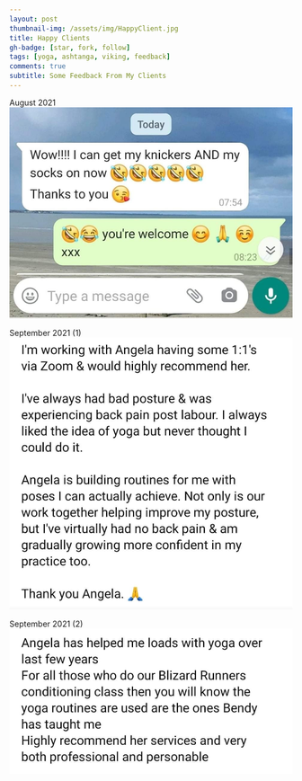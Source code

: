 ```yaml
---
layout: post
thumbnail-img: /assets/img/HappyClient.jpg
title: Happy Clients
gh-badge: [star, fork, follow]
tags: [yoga, ashtanga, viking, feedback]
comments: true
subtitle: Some Feedback From My Clients
---
```


August 2021
<img title="August 2021" alt="" src="/assets/img/HappyClient.jpg">

September 2021 (1)
<img title="HappyClients2" alt="" src="/assets/img/HappyClients2.jpeg">

September 2021 (2)
<img title="HappyClients3" alt="" src="/assets/img/HappyClients3.jpeg">

